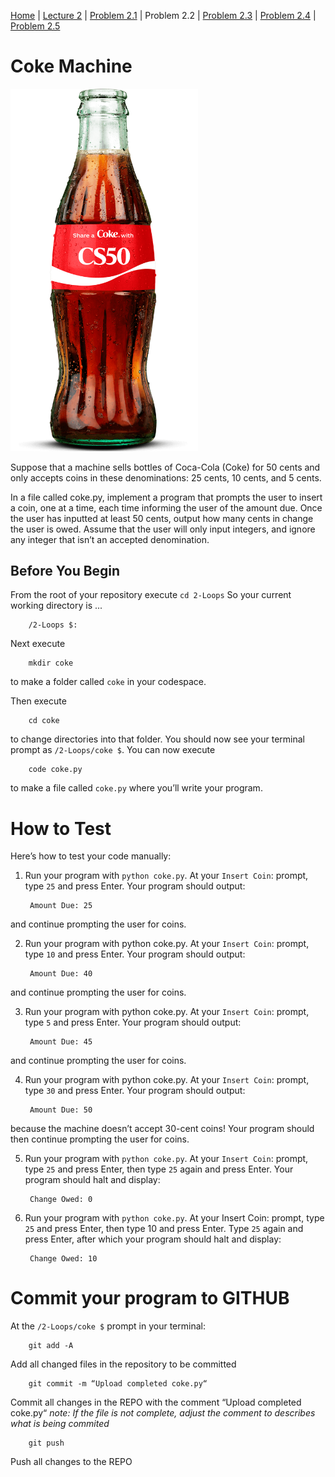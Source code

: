 [Home](../README.md) | [Lecture 2](2-Loops.md) | [Problem 2.1](PROBLEM2.1.md) | Problem 2.2 | [Problem 2.3](PROBLEM2.3.md) | [Problem 2.4](PROBLEM2.4.md) | [Problem 2.5](PROBLEM2.5.md)

# Coke Machine
<img src="images/coke.png" width="300" />

Suppose that a machine sells bottles of Coca-Cola (Coke) for 50 cents and only accepts coins in these denominations: 25 cents, 10 cents, and 5 cents.

In a file called coke.py, implement a program that prompts the user to insert a coin, one at a time, each time informing the user of the amount due. Once the user has inputted at least 50 cents, output how many cents in change the user is owed. Assume that the user will only input integers, and ignore any integer that isn’t an accepted denomination.

## Before You Begin
From the root of your repository execute `cd 2-Loops` So your current working directory is ...		

		/2-Loops $:
Next execute

		mkdir coke
to make a folder called `coke` in your codespace.

Then execute

		cd coke
to change directories into that folder. You should now see your terminal prompt as `/2-Loops/coke $`. You can now execute

		code coke.py
to make a file called `coke.py` where you’ll write your program.

# How to Test
Here’s how to test your code manually:

1. Run your program with `python coke.py`. At your `Insert Coin`: prompt, type `25` and press Enter. Your program should output:

		Amount Due: 25   
and continue prompting the user for coins.

2. Run your program with python coke.py. At your `Insert Coin`: prompt, type `10` and press Enter. Your program should output:

		Amount Due: 40
and continue prompting the user for coins.

3. Run your program with python coke.py. At your `Insert Coin`: prompt, type `5` and press Enter. Your program should output:

		Amount Due: 45
and continue prompting the user for coins.

4. Run your program with python coke.py. At your `Insert Coin`: prompt, type `30` and press Enter. Your program should output:

		Amount Due: 50
because the machine doesn’t accept 30-cent coins! Your program should then continue prompting the user for coins.

5. Run your program with `python coke.py`. At your `Insert Coin`: prompt, type `25` and press Enter, then type `25` again and press Enter. Your program should halt and display:

		Change Owed: 0
6. Run your program with `python coke.py`. At your Insert Coin: prompt, type `25` and press Enter, then type 10 and press Enter. Type `25` again and press Enter, after which your program should halt and display:

		Change Owed: 10

# Commit your program to GITHUB
At the `/2-Loops/coke $` prompt in your terminal:

		git add -A 
Add all changed files in the repository to be committed

		git commit -m “Upload completed coke.py“
Commit all changes in the REPO with the comment “Upload completed coke.py“
*note: If the file is not complete, adjust the comment to describes what is being commited*

		git push 
Push all changes to the REPO